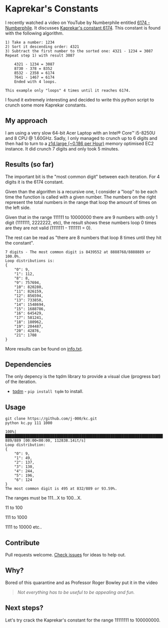 # Kaprekar's Constants

I recently watched a video on YouTube by Numberphile entitled [6174 - Numberphile](https://www.youtube.com/watch?v=d8TRcZklX_Q).
It discusses [Kaprekar's constant 6174](https://en.wikipedia.org/wiki/6174_(number)). This constant
is found with the following algorithm.

```text
1) Take a number: 1234
2) Sort it descending order: 4321
3) Subtract the first number to the sorted one: 4321 - 1234 = 3087
Repeat step 1) with result 3087

    4321 - 1234 = 3087
    8730 - 378 = 8352
    8532 - 2358 = 6174
    7641 - 1467 = 6174
    Ended with 4 loops.

This example only "loops" 4 times until it reaches 6174.
```

I found it extremely interesting and decided to write this python script to crunch some more
Kaprekar constants.

## My approach 
I am using a very slow 64-bit Acer Laptop with an Intel® Core™ i5-8250U and 8 CPU @ 1.60GHz. Sadly, 
I only managed to crunch up to 6 digits and then had to turn to a [z1d.large (~$0.186$ per Hour)](https://aws.amazon.com/ec2/instance-types/z1d/) memory optimised EC2 instance.
It did crunch 7 digits and only took 5 minutes. 

## Results (so far)
The important bit is the "most common digit" between each iteration. For 4 digits it is the 6174 constant.

Given than the algorithm is a recursive one, I consider a "loop" to be each time the function is called
with a given number. The numbers on the right represent the total numbers in the range that loop the amount of times on the left side.

Given that in the range 111111 to 10000000 there are 9 numbers with only 1 digit (1111111, 2222222, etc), the
result shows these numbers loop 0 times are they are not valid (1111111 - 1111111 = 0). 

The rest can 
be read as "there are 8 numbers that loop 8 times until they hit the constant".
```text
7 digits - The most common digit is 8439552 at 8888768/8888889 or 100.0%.
Loop distributions is:
{
    "0": 9,
    "1": 112,
    "8": 8,
    "9": 757694,
    "10": 820280,
    "11": 826159,
    "12": 856594,
    "13": 733850,
    "14": 1548694,
    "15": 1688786,
    "16": 645429,
    "17": 581241,
    "18": 180962,
    "19": 204487,
    "20": 42876,
    "21": 1708
}
```

More results can be found on [info.txt](https://github.com/j-000/kc/blob/master/info.txt).

## Dependencies
The only depency is the tqdm library to provide a visual clue (progress bar) of the iteration.
- [tqdm](https://github.com/tqdm/tqdm) - `pip install tqdm` to install.

## Usage
```text
git clone https://github.com/j-000/kc.git
python kc.py 111 1000

100%|███████████████████████████████████████████████████████████████████████████████████████████████████████████████████████████████████████████████████████████████████████████████████████| 889/889 [00:00<00:00, 112838.14it/s]
Loop distribution:
{
    "0": 9,
    "1": 49,
    "2": 137,
    "3": 130,
    "4": 244,
    "5": 196,
    "6": 124
}
The most common digit is 495 at 832/889 or 93.59%.
```

The ranges must be 111...X to 100...X. 

11 to 100

111 to 1000

1111 to 10000
etc..


## Contribute
Pull requests welcome. [Check issues](https://github.com/j-000/kc/issues) for ideas to help out.

## Why?
Bored of this quarantine and as Professor Roger Bowley put it in the video 
> _Not everything has to be useful to be appealing and fun._

## Next steps?
Let's try crack the Kaprekar's constant for the range 11111111 to 100000000. 

